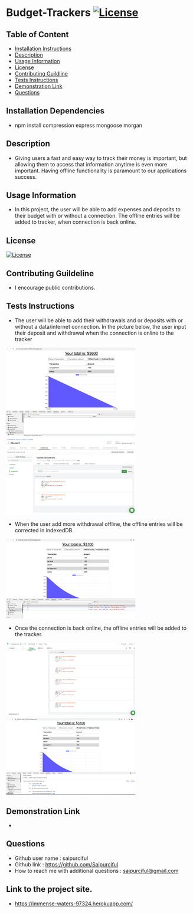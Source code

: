 # Budget-Trackers  [![License](https://img.shields.io/badge/License-MIT%201.0-lightblue.svg)](https://www.boost.org/LICENSE_1_0.txt)


## Table of Content

* [Installation Instructions](#Installation-Instruction)
* [Description](#Description )
* [Usage Information](#Usage-Information)
* [License](#License)
* [Contributing Guildline](#Contributing-Guildline)
* [Tests Instructions](#Tests-Instructions)
* [Demonstration Link](#Demonstration-Link)
* [Questions](#Questions)



## Installation Dependencies
* npm install compression express mongoose morgan

## Description
* Giving users a fast and easy way to track their money is important, but allowing them to access that information anytime is even more important. Having offline functionality is paramount to our applications success.


## Usage Information
* In this project, the user will be able to add expenses and deposits to their budget with or without a connection. The offline entries will be added to tracker,  when connection is back online.


## License
[![License](https://img.shields.io/badge/License-MIT%201.0-lightblue.svg)](https://www.boost.org/LICENSE_1_0.txt)

## Contributing Guildeline
* I encourage public contributions.


## Tests Instructions
* The user will be able to add their withdrawals and or deposits with or without a data/internet connection. In the picture below, the user input their deposit and withdrawal when the connection is online to the tracker  <br>

<img src="pictures/1.png" style="width: 350px;"><br>
<img src="pictures/2.png" style="width: 350px;"><br>


* When the user add more withdrawal offline, the offline entries will be corrected in indexedDB.<br>

<img src="pictures/3.png" style="width: 350px;"><br>


* Once the connection is back online, the offline entries will be added to the tracker.<br>

<img src="pictures/4.png" style="width: 350px;"><br>
<img src="pictures/5.png" style="width: 350px;"><br>


## Demonstration Link
* 




## Questions

  * Github user name :   saipurciful
  * Github link : https://github.com/Saipurciful
  * How to reach me with additional questions : <saipurciful@gmail.com>

## Link to the project site. 
* https://immense-waters-97324.herokuapp.com/
